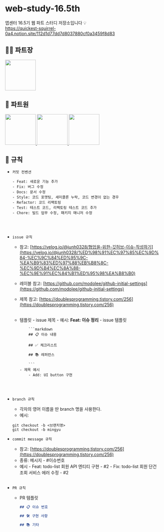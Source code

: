 # web-study-16.5th

앱센터 16.5기 웹 파트 스터디 저장소입니다 💡  
https://quickest-squirrel-0a4.notion.site/112d1d77dd7d8037880cf0a3459f8d83

## 👨‍💻 파트장

<p>
   <a href="https://github.com/2mingyu">
      <img src="https://avatars.githubusercontent.com/u/76238096?v=4" width="100">
    </a>
</p>

## 🙋 파트원

<p>
   <a href="https://github.com/realllyoujin">
      <img src="https://avatars.githubusercontent.com/u/162548331?v=4" width="100">
    </a>

   <a href="https://github.com/baebaej">
      <img src="https://avatars.githubusercontent.com/u/118953236?v=4" width="100">
    </a>
    
   <a href="https://github.com/hyelenaa">
      <img src="https://avatars.githubusercontent.com/u/147942060?v=4" width="100">
    </a>
</p>

## 📝 규칙

- `커밋 컨벤션`

      - Feat: 새로운 기능 추가
      - Fix: 버그 수정
      - Docs: 문서 수정
      - Style: 코드 포맷팅, 세미콜론 누락, 코드 변경이 없는 경우
      - Refactor: 코드 리팩토링
      - Test: 테스트 코드, 리팩토링 테스트 코드 추가
      - Chore: 빌드 업무 수정, 패키지 매니저 수정

  <br><br>

- `issue 규칙`

  - 참고: [https://velog.io/@junh0328/협업을-위한-깃허브-이슈-작성하기](https://velog.io/@junh0328/%ED%98%91%EC%97%85%EC%9D%84-%EC%9C%84%ED%95%9C-%EA%B9%83%ED%97%88%EB%B8%8C-%EC%9D%B4%EC%8A%88-%EC%9E%91%EC%84%B1%ED%95%98%EA%B8%B0)
  - 레이블 참고:
    [https://github.com/modolee/github-initial-settings](https://github.com/modolee/github-initial-settings)
  - 제목 참고: [https://doublesprogramming.tistory.com/256](https://doublesprogramming.tistory.com/256)
    <br><br>
  - 템플릿 - issue 제목 - 예시: **Feat: 이슈 정리** - issue 템플릿

            ```markdown
            ## 📋 이슈 내용

            ## ✅ 체크리스트

            ## 📚 레퍼런스

            ```
        - 제목 예시
            - Add: UI button 구현

    <br><br>

- `branch 규칙`
  - 각자의 영어 이름을 딴 branch 명을 사용한다.
  - 예시:
  ```
  git checkout -b <브랜치명>
  git checkout -b mingyu
  ```
- `commit message 규칙`
  - 참고: [https://doublesprogramming.tistory.com/256](https://doublesprogramming.tistory.com/256)
  - 종류: 메시지 - #이슈번호
  - 예시 - Feat: todo-list 회원 API 엔티티 구현 - #2 - Fix: todo-list 회원 단건 조회 서비스 에러 수정 - #2
    <br><br>
- `PR 규칙`

  - PR 템플릿

    ```markdown
    ## 📋 이슈 번호

    ## 🛠 구현 사항

    ## 📚 기타
    ```

